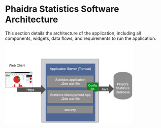 # Phaidra Statistics Software Architecture
This section details the architecture of the application, including all components, widgets, data flows, and requirements to run the application.

![](client1.png)
